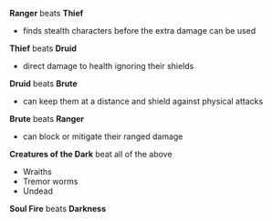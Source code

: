 **Ranger** beats **Thief**
- finds stealth characters before the extra damage can be used

**Thief** beats **Druid**
- direct damage to health ignoring their shields

**Druid** beats **Brute**
- can keep them at a distance and shield against physical attacks

**Brute** beats **Ranger**
- can block or mitigate their ranged damage

**Creatures of the Dark** beat all of the above 
- Wraiths
- Tremor worms
- Undead

**Soul Fire** beats **Darkness**